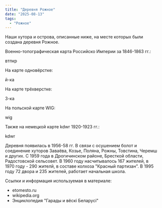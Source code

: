 ```yaml
---
title: "Деревня Рожное"
date: "2025-08-13"
tags: 
  - "Рожное"
---
```


Наши хутора и острова, описанные ниже, на месте которых были создана деревня Рожное.

Военно-топографическая карта Российско Империи за 1846-1863 гг.:

втпкр

На карте одновёрстке:

й-ка

На карте трёхверстке:

3-ка

На польской карте WIG:

wig

Также на немецкой карте kdwr 1920-1923 гг.:

kdwr

Деревня появилась в 1956-58 гг. В связи с осушением болот и соединение хуторов Заваёва, Козье, Поляна, Рожны, Товстина, Черемш и других. С 1959 года в Дрогичинском районе, Бресткой области, Радостовской сельсовет. В 1960 году насчитывалось 167 жителей, в 1970 году - 290 жителй, в составе колхоза "Красный партизан". В 1995 году 72 двора и 235 жителей, работает начальная школа.

Ссылки и информация используемая в материале:
- etomesto.ru
- wikipedia.org
- Энциклопедия "Гарады и вёскi Беларусi"
